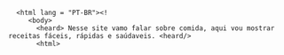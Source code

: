  
  <!DOCTYPE html>
      <html lang = "PT-BR"><!
         <body> 
           <heard> Nesse site vamo falar sobre comida, aqui vou mostrar receitas fáceis, rápidas e saúdaveis. <heard/>
           <html>
   <title>  turma-1-ano-terceiro-trimestre <title/>
     <body> 
        <main> Eu sou Dafny Aparecida Dos Santos Oliveira, estou cursando o 1 ano do ensino médio no Colégio Cívico Militar José De Alencar no ano de 2023, em Curiúva, Pr. Meus hobbies são jogar futebol, tocar guitarra, jogar jogos no pc, cozinhar, malhar entre outras coisas. Mas nesse site vamo falar sobre comida, aqui vou mostrar receitas fáceis, rápidas e saúdaveis. 
 <img>
 ![image](https://github.com/dafny2023/turma-1-ano-terceiro-trimestre/assets/132667592/de3be21b-0df3-44aa-b766-34fafae1abbe)
 ![image](https://github.com/dafny2023/turma-1-ano-terceiro-trimestre/assets/132667592/b6889d76-a777-459d-90ae-f25d1428f948) 
  <img/>

  <title> Bem, vamos começar pelo simples. Um dos aspectos primordiais da alimentação saudável é a ingestão de verduras, legumes e frutas. A alimentação saudável consiste no cardápio ou na dieta que prioriza os grupos alimentares que fazem bem para a saúde do ser humano, sendo: 
     <title/>
<ol>
 -frutas;
 -verduras;
 -legumes;
 -leguminosas;
 -sementes;
 -cereais integrais;
 -proteínas magras;
 -gorduras boas (insaturadas).
      <ol/> 

  <title> A alimentação saudável também envolve a variedade de grupos alimentares, a diversificação dos pratos consumidos e a constância ideal das refeições. Pode envolver, ainda, o balanceamento do teor nutricional das refeições, de acordo com a necessidade de cada pessoa.
 Indo um pouco mais além, para se alimentar de uma forma saudável é importante considerar as características da pessoa, como peso, faixa etária, atividades rotineiras, problemas preexistentes, e assim por diante. Para isso, é válido consultar um nutricionista ou um nutrólogo, profissionais especializados nessa área.

 Ao mesmo tempo, devemos minimizar o consumo de alimentos relacionados a doenças como diabetes, hipertensão, complicações cardiovasculares. Alguns desses alimentos são:
   <title/>
 <ol> 
 -ricos em sódio;
 -gorduras saturadas; -frituras;
 -carnes processadas;
 -alimentos industrializados;
 -refrigerantes;
 -fast food;
 -aqueles açucarados artificialmente.
 <ol/>
  <main/>
   <body/>
     <html/>
